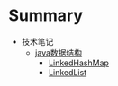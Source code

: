 # Summary

* 技术笔记
  * [java数据结构](/javashu-ju-jie-gou.md)
    * [LinkedHashMap](/javashu-ju-jie-gou/linkedhashmap.md)
    * [LinkedList](/javashu-ju-jie-gou/linkedlist.md)




